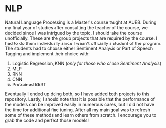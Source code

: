 # NLP

Natural Language Processing is a Master's course taught at AUEB. During my final year of studies after consulting the teacher of the course,
we decided since I was intrigued by the topic, I should take the course unofficially. These are the group projects that are required by the
course. I had to do them individually since I wasn't officially a student of the program. The students had to choose either Sentiment
Analysis or Part of Speech Tagging and implement their choice with:
1. Logistic Regression, KNN  (*only for those who chose Sentiment Analysis*)
2. MLP
3. RNN
4. CNN
5. Pretrained BERT

Eventually I ended up doing both, so I have added both projects to this repository. Lastly, I should note that it is possible that the performance
of the models can be improved easily in numerous cases, but I did not have the time for additional fine tuning. After all my main goal was to refresh
some of these methods and learn others from scratch. 
I encourage you to grab the code and perfect those models! 